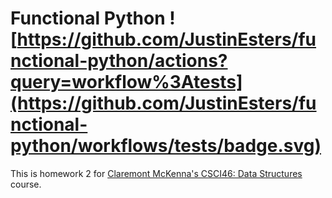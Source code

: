# Functional Python ![https://github.com/JustinEsters/functional-python/actions?query=workflow%3Atests](https://github.com/JustinEsters/functional-python/workflows/tests/badge.svg)

This is homework 2 for [Claremont McKenna's CSCI46: Data Structures](https://github.com/mikeizbicki/cmc-csci046) course.
